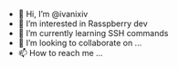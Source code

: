 - 👋 Hi, I’m @ivanixiv
- 👀 I’m interested in Rasspberry dev
- 🌱 I’m currently learning SSH commands
- 💞️ I’m looking to collaborate on ...
- 📫 How to reach me ...

<!---
ivanixiv/ivanixiv is a ✨ special ✨ repository because its `README.md` (this file) appears on your GitHub profile.
You can click the Preview link to take a look at your changes.
--->
